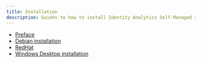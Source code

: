 ```yaml
---
title: Installation
description: Guides to how to install Identity Analytics Self-Managed solution 
---
```


- [Preface](preface.md)
- [Debian installation](debian.md)
- [RedHat](rhel.md)
- [Windows Desktop installation](windows-desktop.md)